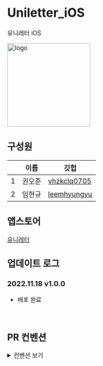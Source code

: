 # Uniletter_iOS
유니레터 iOS

<img width="192" alt="logo" src="https://user-images.githubusercontent.com/75382687/176232693-a045051f-e9ae-40a5-a24a-3690a81f5b11.png">

## 구성원

||이름|깃헙|
|---|---|---|
|1|권오준|<a href=https://github.com/vhzkclq0705> vhzkclq0705 </a>|
|2|임현규|<a href=https://github.com/leemhyungyu> leemhyungyu </a>|

## 앱스토어

<a href="https://apps.apple.com/kr/app/%EC%9C%A0%EB%8B%88%EB%A0%88%ED%84%B0/id6444344639">유니레터</a>

## 업데이트 로그

### 2022.11.18 v1.0.0
- 배포 완료


<br>

## PR 컨벤션

<details>
  <summary> 컨벤션 보기 </summary>
  <div markdown="0">

 ```
- DOCS : README 수정
- ADD : 새로운 내용 추가
- MOD : 이미 추가된 내용 수정
- DEL : 기존 내용 삭제
```

  </div>
</details>
